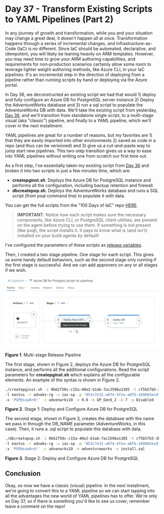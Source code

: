 # Day 37 - Transform Existing Scripts to YAML Pipelines (Part 2)

In any journey of growth and transformation, while you and your situation may change a great deal, it doesn't happen all at once. Transformation happens through a series of incremental changes, and Infrastructure-as-Code (IaC) is no different. Since IaC should be automated, declarative, and idempotent, you will likely be leaning heavily on ARM templates. However, you may need time to grow your ARM authoring capabilities, and requirements for non-production scenarios certainly allow some room to leverage lighter weight authoring methods, like Azure CLI, in your IaC pipelines. It's an incremental step in the direction of deploying from a pipeline rather than running scripts by hand or deploying via the Azure portal.

In Day 36, we deconstructed an existing script we had that would 1) deploy and fully configure an Azure DB for PostgreSQL server instance 2) Deploy the AdventureWorks database and 3) run a sql script to populate the AdventureWorks DB with data. We'll take the existing script from yesterday, [Day 36](https://github.com/starkfell/100DaysOfIaC/blob/master/articles/day.36.paas.db.postgres.md), and we'll transition from standalone single script, to a multi-stage visual (aka "classic") pipeline, and finally to a YAML pipeline, which we'll cover in the next installment.

YAML pipelines are great for a number of reasons, but my favorites are 1) that they are easily imported into other environments 2) saved as code in a repo (and thus can be versioned) and 3) give us a cut-and-paste way to jump start new pipelines. This two-step transition gives us a way to ease into YAML pipelines without writing one from scratch our first time out.

As a first step, I've essentially taken my existing script from [Day 36](https://github.com/starkfell/100DaysOfIaC/blob/master/articles/day.36.paas.db.postgres.md) and broken it into two scripts in just a few minutes time, which are:

- **createpginst.sh**. Deploys the Azure DB for PostgreSQL instance and performs all the configuration, including backup retention and firewall.
- **dbcreatepop.sh**. Deploys the AdventureWorks database and runs a SQL script (from psql command line) to populate it with data.

You can get the full scripts from the "100 Days of IaC" repo [HERE](https://github.com/starkfell/100DaysOfIaC/tree/master/resources/day37).

> **IMPORTANT**: Notice how each script makes sure the necessary components, like Azure CLI, or PostgreSQL client utilities, are present on the agent before trying to use them. If something is not present (like psql), the script installs it. It pays to know what is (and isn't) installed on your build agents by default!

I've configured the parameters of these scripts as [release variables](https://docs.microsoft.com/en-us/azure/devops/pipelines/release/variables?view=azure-devops&tabs=batch).

Then, I created a two stage pipeline. One stage for each script. This gives us some handy default behaviors, such as the second stage only running if the first stage is successful. And we can add approvers on any or all stages if we wish.  

![multi-stage release pipeline](../images/day37/fig1.multi.stage.rel.pipe.jpg)

**Figure 1**. Multi-stage Release Pipeline

The first stage, shown in Figure 2, deploys the Azure DB for PostgreSQL instance, and performs all the additional configurations. Read the script parameters for **createpginst.sh** which explains all the configurable elements. An example of the syntax is shown in Figure 2.

``` Bash
./createpginst.sh -i 0b62f50c-c15a-40e2-b1ab-7ac2596a1385 -t cf5b57b5-3bce-46f1-82b0-396341247726 \
-l eastus -r advwks-rg -u iac-sp -p '053c7e32-a074-4fea-a8fb-169883esdfwer' -d postgres \
-x 'PGP@ssw0rd!' -c advenwrks19 -v 9.6 -k GP_Gen5_2 -b 7 -y Disabled
```

**Figure 2**. Stage 1: Deploy and Configure Azure DB for PostgreSQL

The second stage, shown in Figure 3, creates the database with the name we pass in through the DB_NAME parameter (AdventureWorks, in this case). Then, it runs a .sql script to populate this database with data.

``` Bash
./dbcreatepop.sh -i 0b62f50c-c15a-40e2-b1ab-7ac2596a1385 -t cf5b57b5-3bce-46f1-82b0-396341247726 \
-l eastus -r advwks-rg -u iac-sp -p '053c7e32-a074-4fea-a8fb-169883esdfwer' -d postgres\
-x 'PGP@ssw0rd!' -c advenwrks19 -n adventureworks -s install.sql
```

**Figure 3**. Stage 2: Deploy and Configure Azure DB for PostgreSQL

## Conclusion  

Okay, so now we have a classic (visual) pipeline. In the next installment, we're going to convert this to a YAML pipeline so we can start tapping into all the advantages the new world of YAML pipelines has to offer. We're only on Day 37, so if there is something you'd like to see us cover, remember leave a comment on the repo! 